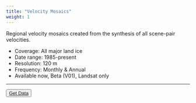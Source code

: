 ```yaml
---
title: "Velocity Mosaics"
weight: 1
---
```


Regional velocity mosaics created from the synthesis of all scene-pair velocities.

- Coverage: All major land ice
- Date range: 1985-present
- Resolution: 120 m
- Frequency: Monthly & Annual
- Available now, Beta (V01), Landsat only

---

<button class="button is-large is-responsive"><a href="https://nsidc.org/apps/itslive/">Get Data</a></button>

